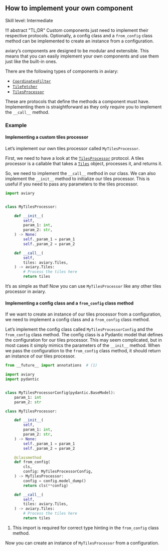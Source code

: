 ## How to implement your own component

<span class="aviary-skill-level">Skill level: Intermediate</span>

!!! abstract "TL;DR"
    Custom components just need to implement their respective protocols.
    Optionally, a config class and a `from_config` class method can be implemented
    to create an instance from a configuration.

aviary’s components are designed to be modular and extensible.
This means that you can easily implement your own components and use them just like the built-in ones.

There are the following types of components in aviary:

- [`CoordinatesFilter`][CoordinatesFilter]
- [`TileFetcher`][TileFetcher]
- [`TilesProcessor`][TilesProcessor]

These are protocols that define the methods a component must have.
Implementing them is straightforward as they only require you to implement the `__call__` method.

  [CoordinatesFilter]: ../../api_reference/utils/coordinates_filter/coordinates_filter.md#aviary.utils.CoordinatesFilter
  [TileFetcher]: ../../api_reference/tile/tile_fetcher/tile_fetcher.md#aviary.tile.TileFetcher
  [TilesProcessor]: ../../api_reference/tile/tiles_processor/tiles_processor.md#aviary.tile.TilesProcessor

### Example

#### Implementing a custom tiles processor

Let’s implement our own tiles processor called `MyTilesProcessor`.

First, we need to have a look at the [`TilesProcessor`][TilesProcessor] protocol.
A tiles processor is a callable that takes a [`Tiles`][Tiles] object, processes it, and returns it.

So, we need to implement the `__call__` method in our class.
We can also implement the `__init__` method to initialize our tiles processor.
This is useful if you need to pass any parameters to the tiles processor.

``` python title="my_tiles_processor.py"
import aviary


class MyTilesProcessor:

    def __init__(
        self,
        param_1: int,
        param_2: str,
    ) -> None:
        self._param_1 = param_1
        self._param_2 = param_2

    def __call__(
        self,
        tiles: aviary.Tiles,
    ) -> aviary.Tiles:
        # Process the tiles here
        return tiles
```

It’s as simple as that! Now you can use `MyTilesProcessor` like any other tiles processor in aviary.

#### Implementing a config class and a `from_config` class method

If we want to create an instance of our tiles processor from a configuration,
we need to implement a config class and a `from_config` class method.

Let’s implement the config class called `MyTilesProcessorConfig` and the `from_config` class method.
The config class is a Pydantic model that defines the configuration for our tiles processor.
This may seem complicated, but in most cases it simply mimics the parameters of the `__init__` method.
When we pass the configuration to the `from_config` class method, it should return an instance of our tiles processor.

``` python title="my_tiles_processor.py" hl_lines="1 4 7-9 21-27"
from __future__ import annotations  # (1)

import aviary
import pydantic


class MyTilesProcessorConfig(pydantic.BaseModel):
    param_1: int
    param_2: str

class MyTilesProcessor:

    def __init__(
        self,
        param_1: int,
        param_2: str,
    ) -> None:
        self._param_1 = param_1
        self._param_2 = param_2

    @classmethod
    def from_config(
        cls,
        config: MyTilesProcessorConfig,
    ) -> MyTilesProcessor:
        config = config.model_dump()
        return cls(**config)

    def __call__(
        self,
        tiles: aviary.Tiles,
    ) -> aviary.Tiles:
        # Process the tiles here
        return tiles
```

1.  This import is required for correct type hinting in the `from_config` class method.

Now you can create an instance of `MyTilesProcessor` from a configuration.

  [TilesProcessor]: ../../api_reference/tile/tiles_processor/tiles_processor.md#aviary.tile.TilesProcessor
  [Tiles]: ../../api_reference/core/tiles.md#aviary.Tiles
